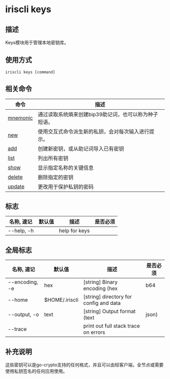# iriscli keys

## 描述

Keys模块用于管理本地密钥库。

## 使用方式

```shell
iriscli keys [command]
```

## 相关命令

| 命令                    | 描述                                                                                          |
| ----------------------- | -------------------------------------------------------------------------------------------- |
| [mnemonic](mnemonic.md) | 通过读取系统熵来创建bip39助记词，也可以称为种子短语。                                               |
| [new](new.md)           | 使用交互式命令派生新的私钥，会对每次输入进行提示。                                                 |
| [add](add.md)           | 创建新密钥，或从助记词导入已有密钥                                                                |
| [list](list.md)         | 列出所有密钥                                                                                   |
| [show](show.md)         | 显示指定名称的关键信息                                                                           |
| [delete](delete.md)     | 删除指定的密钥                                                                                  |
| [update](update.md)     | 更改用于保护私钥的密码                                                                           |

## 标志

| 名称, 速记       | 默认值   | 描述          | 是否必须  |
| --------------- | ------- | ------------- | -------- |
| --help, -h      |         | help for keys |          |

## 全局标志

| 名称, 速记       | 默认值          | 描述                                   | 是否必须  |
| --------------- | -------------- | -------------------------------------- | -------- |
| --encoding, -e  | hex            | [string] Binary encoding (hex|b64|btc) |          |
| --home          | $HOME/.iriscli | [string] directory for config and data |          |
| --output, -o    | text           | [string] Output format (text|json)     |          |
| --trace         |                | print out full stack trace on errors   |          |

## 补充说明

这些密钥可以是go-crypto支持的任何格式，并且可以由轻客户端，全节点或需要使用私钥签名的任何应用使用。

